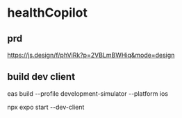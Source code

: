 # healthCopilot
## prd

https://js.design/f/phViRk?p=2VBLmBWHiq&mode=design

## build dev client

eas build --profile development-simulator --platform ios

npx expo start --dev-client

